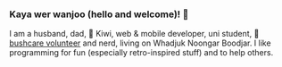 ### Kaya wer wanjoo (hello and welcome)! 👋

I am a husband, dad, 🥝 Kiwi, web & mobile developer, uni student, 🌱 [bushcare volunteer](https://bpginc.info/) and nerd, living on Whadjuk Noongar Boodjar. I like programming for fun (especially retro-inspired stuff) and to help others.

<!--
**cbotman/cbotman** is a ✨ _special_ ✨ repository because its `README.md` (this file) appears on your GitHub profile.

Here are some ideas to get you started:

- 🔭 I’m currently working on ...
- 🌱 I’m currently learning ...
- 👯 I’m looking to collaborate on ...
- 🤔 I’m looking for help with ...
- 💬 Ask me about ...
- 📫 How to reach me: ...
- 😄 Pronouns: ...
- ⚡ Fun fact: ...
-->
